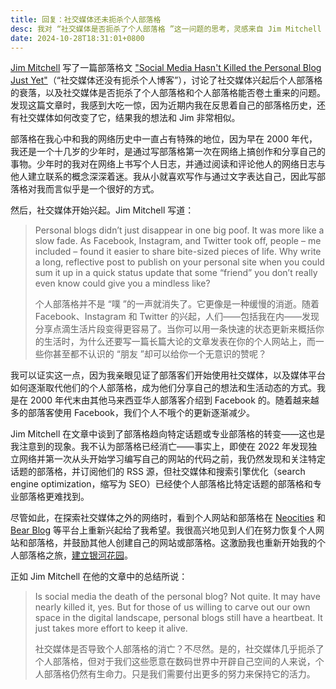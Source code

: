```yaml
---
title: 回复：社交媒体还未扼杀个人部落格
desc: 我对 “社交媒体是否扼杀了个人部落格 ”这一问题的思考，灵感来自 Jim Mitchell 的部落格文章。
date: 2024-10-28T18:31:01+0800
---
```


[Jim Mitchell](https://jimmitchell.org/) 写了一篇部落格文 ["Social Media Hasn't Killed the Personal Blog Just Yet"](https://jimmitchell.org/2024/09/21/social-media-hasnt.html)（“社交媒体还没有扼杀个人博客”），讨论了社交媒体兴起后个人部落格的衰落，以及社交媒体是否扼杀了个人部落格和个人部落格能否卷土重来的问题。发现这篇文章时，我感到大吃一惊，因为近期内我在反思着自己的部落格历史，还有社交媒体如何改变了它，结果我的想法和 Jim 非常相似。

部落格在我心中和我的网络历史中一直占有特殊的地位，因为早在 2000 年代，我还是一个十几岁的少年时，是通过写部落格第一次在网络上搞创作和分享自己的事物。少年时的我对在网络上书写个人日志，并通过阅读和评论他人的网络日志与他人建立联系的概念深深着迷。我从小就喜欢写作与通过文字表达自己，因此写部落格对我而言似乎是一个很好的方式。

然后，社交媒体开始兴起。Jim Mitchell 写道：

> Personal blogs didn’t just disappear in one big poof. It was more like a slow fade. As Facebook, Instagram, and Twitter took off, people – me included – found it easier to share bite-sized pieces of life. Why write a long, reflective post to publish on your personal site when you could sum it up in a quick status update that some “friend” you don’t really even know could give you a mindless like?
>
> 个人部落格并不是 “噗 ”的一声就消失了。它更像是一种缓慢的消逝。随着 Facebook、Instagram 和 Twitter 的兴起，人们——包括我在内——发现分享点滴生活片段变得更容易了。当你可以用一条快速的状态更新来概括你的生活时，为什么还要写一篇长篇大论的文章发表在你的个人网站上，而一些你甚至都不认识的 “朋友 ”却可以给你一个无意识的赞呢？

我可以证实这一点，因为我亲眼见证了部落客们开始使用社交媒体，以及媒体平台如何逐渐取代他们的个人部落格，成为他们分享自己的想法和生活动态的方式。我是在 2000 年代末由其他马来西亚华人部落客介绍到 Facebook 的。随着越来越多的部落客使用 Facebook，我们个人不哦个的更新逐渐减少。

Jim Mitchell 在文章中谈到了部落格趋向特定话题或专业部落格的转变——这也是我注意到的现象。我不认为部落格已经消亡——事实上，即使在 2022 年发现独立网络并第一次从头开始学习编写自己的网站的代码之前，我仍然发现和关注特定话题的部落格，并订阅他们的 RSS 源，但社交媒体和搜索引擎优化（search engine optimization，缩写为 SEO）已经使个人部落格比特定话题的部落格和专业部落格更难找到。

尽管如此，在探索社交媒体之外的网络时，看到个人网站和部落格在 [Neocities](https://neocities.org/) 和 [Bear Blog](https://bearblog.dev/) 等平台上重新兴起给了我希望。我很高兴地见到人们在努力恢复个人网站和部落格，并鼓励其他人创建自己的网站或部落格。这激励我也重新开始我的个人部落格之旅，[建立银河花园](2024-10-08-welcome-to-galaxy-garden.md)。

正如 Jim Mitchell 在他的文章中的总结所说：

> Is social media the death of the personal blog? Not quite. It may have nearly killed it, yes. But for those of us willing to carve out our own space in the digital landscape, personal blogs still have a heartbeat. It just takes more effort to keep it alive.
>
> 社交媒体是否导致个人部落格的消亡？不尽然。是的，社交媒体几乎扼杀了个人部落格，但对于我们这些愿意在数码世界中开辟自己空间的人来说，个人部落格仍然有生命力。只是我们需要付出更多的努力来保持它的活力。